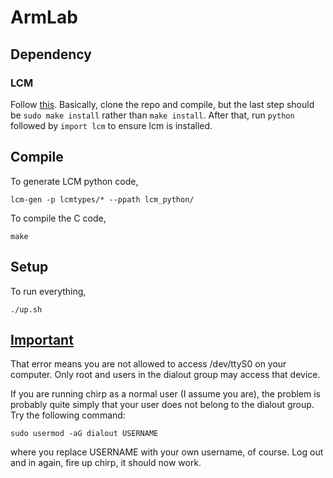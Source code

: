 # ArmLab

## Dependency

### LCM

Follow [this](http://lcm-proj.github.io/build_instructions.html). 
Basically, clone the repo and compile, 
but the last step should be `sudo make install` rather than `make install`.
After that, run `python` followed by `import lcm` to ensure lcm is installed.

## Compile

To generate LCM python code,

```
lcm-gen -p lcmtypes/* --ppath lcm_python/
```

To compile the C code,

```
make
```

## Setup

To run everything,

```
./up.sh
```

## [Important](https://askubuntu.com/questions/391564/how-do-you-use-chirp)

That error means you are not allowed to access /dev/ttyS0 on your computer. Only root and users in the dialout group may access that device.

If you are running chirp as a normal user (I assume you are), the problem is probably quite simply that your user does not belong to the dialout group. Try the following command:

```
sudo usermod -aG dialout USERNAME
```

where you replace USERNAME with your own username, of course. Log out and in again, fire up chirp, it should now work.


